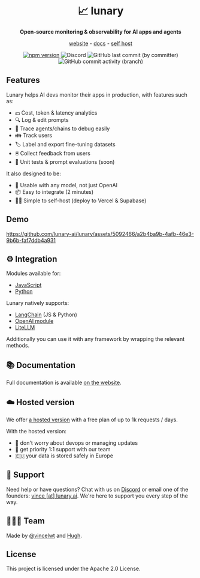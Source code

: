 <div align="center">

# 📈 lunary

**Open-source monitoring & observability for AI apps and agents**

[website](https://lunary.ai) - [docs](https://lunary.ai/docs) - [self host](https://lunary.ai/docs/self-host)

[![npm version](https://badge.fury.io/js/lunary.svg)](https://badge.fury.io/js/lunary) ![Discord](https://img.shields.io/badge/Discord-Join%20Chat-violet?labelColor=purple&style=flat&logo=discord&logoColor=white) ![GitHub last commit (by committer)](https://img.shields.io/github/last-commit/lunary-ai/lunary) ![GitHub commit activity (branch)](https://img.shields.io/github/commit-activity/w/lunary-ai/lunary)

</div>

## Features

Lunary helps AI devs monitor their apps in production, with features such as:

- 💵 Cost, token & latency analytics
- 🔍 Log & edit prompts
- 🐛 Trace agents/chains to debug easily
- 👪 Track users
- 🏷️ Label and export fine-tuning datasets
- 🖲️ Collect feedback from users
- 🧪 Unit tests & prompt evaluations (soon)

It also designed to be:

- 🤖 Usable with any model, not just OpenAI
- 📦 Easy to integrate (2 minutes)
- 🧑‍💻 Simple to self-host (deploy to Vercel & Supabase)

## Demo

https://github.com/lunary-ai/lunary/assets/5092466/a2b4ba9b-4afb-46e3-9b6b-faf7ddb4a931

## ⚙️ Integration

Modules available for:

- [JavaScript](https://github.com/lunary-ai/lunary-js)
- [Python](https://github.com/lunary-ai/lunary-py)

Lunary natively supports:

- [LangChain](https://lunary.ai/docs/langchain) (JS & Python)
- [OpenAI module](https://lunary.ai/docs/js/openai)
- [LiteLLM](https://docs.litellm.ai/docs/observability/lunary_integration)

Additionally you can use it with any framework by wrapping the relevant methods.

## 📚 Documentation

Full documentation is available [on the website](https://lunary.ai/docs/intro).

## ☁️ Hosted version

We offer [a hosted version](https://lunary.ai) with a free plan of up to 1k requests / days.

With the hosted version:

- 👷 don't worry about devops or managing updates
- 🙋 get priority 1:1 support with our team
- 🇪🇺 your data is stored safely in Europe

## 🙋 Support

Need help or have questions? Chat with us on [Discord](https://discord.gg/8PafSG58kK) or email one of the founders: [vince [at] lunary.ai](mailto:vince@lunary.ai). We're here to support you every step of the way.

## 👨‍👩‍👧 Team

Made by [@vincelwt](https://twitter.com/vincelwt) and [Hugh](https://github.com/hughcrt).

## License

This project is licensed under the Apache 2.0 License.
